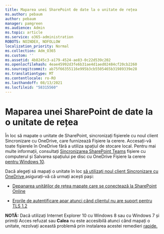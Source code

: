 ```yaml
---
title: Maparea unei SharePoint de date la o unitate de rețea
ms.author: pebaum
author: pebaum
manager: pamgreen
ms.audience: Admin
ms.topic: article
ms.service: o365-administration
ROBOTS: NOINDEX, NOFOLLOW
localization_priority: Normal
ms.collection: Adm_O365
ms.custom: ''
ms.assetid: 4b8245c3-a179-4524-ae83-0c22d539c202
ms.openlocfilehash: 4eae45992d3fe6b31ae4d1aed02484cf20cb2260
ms.sourcegitcommit: ab75f66355116e995b3cb5505465b31989339e28
ms.translationtype: MT
ms.contentlocale: ro-RO
ms.lasthandoff: 08/13/2021
ms.locfileid: "58315560"
---
```

# <a name="map-a-sharepoint-library-to-a-network-drive"></a>Maparea unei SharePoint de date la o unitate de rețea

În loc să mapate o unitate de SharePoint, sincronizați fișierele cu noul client Sincronizare cu OneDrive, care furnizează Fișiere la cerere. Accesați-vă toate fișierele în OneDrive fără a utiliza spațiul de stocare local. Pentru mai multe informații, consultați [Sincronizarea SharePoint Teams](https://support.microsoft.com/office/sync-sharepoint-and-teams-files-with-your-computer-6de9ede8-5b6e-4503-80b2-6190f3354a88) fișiere cu computerul și Salvarea spațiului pe disc cu OneDrive Fișiere la cerere [pentru Windows 10](https://support.microsoft.com/office/save-disk-space-with-onedrive-files-on-demand-for-windows-10-0e6860d3-d9f3-4971-b321-7092438fb38e).

Dacă alegeți să mapați o unitate în loc [să utilizați noul client Sincronizare cu OneDrive,](https://support.microsoft.com/office/sync-sharepoint-and-teams-files-with-your-computer-6de9ede8-5b6e-4503-80b2-6190f3354a88)asigurați-vă că urmați acești pași:

- [Depanarea unităților de rețea mapate care se conectează la SharePoint Online](https://docs.microsoft.com/sharepoint/support/administration/troubleshoot-mapped-network-drives)

- [Erorile de autentificare apar atunci când clientul nu are suport pentru TLS 1.2](https://docs.microsoft.com/sharepoint/troubleshoot/administration/authentication-errors-tls12-support#network-drive-mapped-to-a-sharepoint-library)  

**NOTĂ:** Dacă utilizați Internet Explorer 10 cu Windows 8 sau cu Windows 7 și primiți  Acces refuzat sau **Calea** nu este accesibilă atunci când mapați o unitate, rezolvați această problemă prin instalarea acestei remedieri [rapide.](https://support.microsoft.com/topic/error-when-you-open-a-sharepoint-document-library-in-windows-explorer-or-map-a-network-drive-to-the-library-after-you-install-internet-explorer-10-96e640ba-059f-9b09-bb91-2a0319ee8b1d)